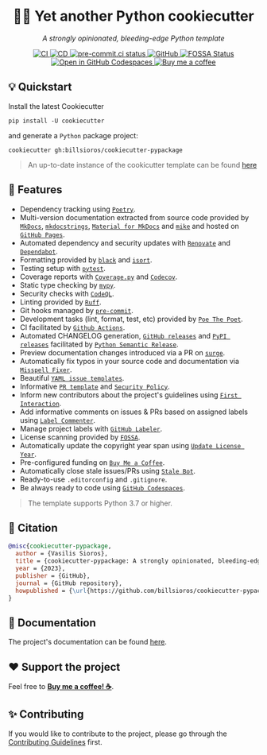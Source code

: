 <h1 align="center">🐍🍪 Yet another Python cookiecutter</h1>

<p align="center"><em>A strongly opinionated, bleeding-edge Python template</em></p>

<p align="center">
  <a href="https://github.com/billsioros/cookiecutter-pypackage/actions/workflows/ci.yml">
    <img
      src="https://github.com/billsioros/cookiecutter-pypackage/actions/workflows/ci.yml/badge.svg"
      alt="CI"
    />
  </a>
  <a href="https://github.com/billsioros/cookiecutter-pypackage/actions/workflows/cd.yml">
    <img
      src="https://github.com/billsioros/cookiecutter-pypackage/actions/workflows/cd.yml/badge.svg"
      alt="CD"
    />
  </a>
  <a href="https://results.pre-commit.ci/latest/github/billsioros/cookiecutter-pypackage/master">
    <img
      src="https://results.pre-commit.ci/badge/github/billsioros/cookiecutter-pypackage/master.svg"
      alt="pre-commit.ci status"
    />
  </a>
  <a href="https://opensource.org/licenses/MIT">
    <img
      src="https://img.shields.io/github/license/billsioros/cookiecutter-pypackage"
      alt="GitHub"
    />
  </a>
  <a href="https://app.fossa.com/projects/git%2Bgithub.com%2Fbillsioros%2Fcookiecutter-pypackage-instance?ref=badge_shield">
    <img
      src="https://app.fossa.com/api/projects/git%2Bgithub.com%2Fbillsioros%2Fcookiecutter-pypackage-instance.svg?type=shield"
      alt="FOSSA Status"
    />
  </a>
  <a href="https://vscode.dev/redirect?url=vscode://ms-vscode-remote.remote-containers/cloneInVolume?url=https://github.com/billsioros/cookiecutter-pypackage">
    <img
      src="https://img.shields.io/static/v1?label=Dev%20Containers&message=Open&color=blue&logo=visualstudiocode"
      alt="Open in GitHub Codespaces"
    />
  </a>
  <a href="https://www.buymeacoffee.com/billsioros">
    <img
      src="https://img.shields.io/badge/Buy%20me%20a-coffee-FFDD00.svg?style=flat&logo=buymeacoffee"
      alt="Buy me a coffee">
  </a>
</p>

## :bulb: Quickstart

Install the latest Cookiecutter

```
pip install -U cookiecutter
```

and generate a `Python` package project:

```
cookiecutter gh:billsioros/cookiecutter-pypackage
```

> An up-to-date instance of the cookicutter template can be found [here](https://github.com/billsioros/cookiecutter-pypackage-instance)

## :rocket: Features

* Dependency tracking using [`Poetry`](https://python-poetry.org/).
* Multi-version documentation extracted from source code provided by [`MkDocs`](https://github.com/mkdocs/mkdocs/), [`mkdocstrings`](https://github.com/mkdocstrings/mkdocstrings/), [`Material for MkDocs`](https://github.com/squidfunk/mkdocs-material) and [`mike`](https://github.com/jimporter/mike) and hosted on [`GitHub Pages`](https://pages.github.com/).
* Automated dependency and security updates with [`Renovate`](https://renovate.whitesourcesoftware.com/) and [`Dependabot`](https://dependabot.com/).
* Formatting provided by [`black`](https://github.com/psf/black) and [`isort`](https://github.com/PyCQA/isort).
* Testing setup with [`pytest`](https://github.com/pytest-dev/pytest).
* Coverage reports with [`Coverage.py`](https://github.com/nedbat/coveragepy) and [`Codecov`](https://docs.codecov.com/docs).
* Static type checking by [`mypy`](https://github.com/python/mypy).
* Security checks with [`CodeQL`](https://github.com/github/codeql-action).
* Linting provided by [`Ruff`](https://github.com/charliermarsh/ruff).
* Git hooks managed by [`pre-commit`](https://pre-commit.com/).
* Development tasks (lint, format, test, etc) provided by [`Poe The Poet`](https://github.com/nat-n/poethepoet).
* CI facilitated by [`Github Actions`](https://github.com/features/actions).
* Automated CHANGELOG generation, [`GitHub releases`](https://docs.github.com/en/repositories/releasing-projects-on-github/managing-releases-in-a-repository) and [`PyPI releases`](https://pypi.org/) facilitated by [`Python Semantic Release`](https://github.com/relekang/python-semantic-release).
* Preview documentation changes introduced via a PR on [`surge`](https://surge.sh/).
* Automatically fix typos in your source code and documentation via [`Misspell Fixer`](https://github.com/sobolevn/misspell-fixer-action).
* Beautiful [`YAML issue templates`](https://docs.github.com/en/communities/using-templates-to-encourage-useful-issues-and-pull-requests/configuring-issue-templates-for-your-repository#creating-issue-forms).
* Informative [`PR template`](https://docs.github.com/en/communities/using-templates-to-encourage-useful-issues-and-pull-requests/creating-a-pull-request-template-for-your-repository) and [`Security Policy`](https://docs.github.com/en/code-security/getting-started/adding-a-security-policy-to-your-repository).
* Inform new contributors about the project's guidelines using [`First Interaction`](https://github.com/actions/first-interaction).
* Add informative comments on issues & PRs based on assigned labels using [`Label Commenter`](https://github.com/peaceiris/actions-label-commenter).
* Manage project labels with [`GitHub Labeler`](crazy-max/ghaction-github-labeler@v3.1.1).
* License scanning provided by [`FOSSA`](https://fossa.com/).
* Automatically update the copyright year span using [`Update License Year`](https://github.com/FantasticFiasco/action-update-license-year).
* Pre-configured funding on [`Buy Me a Coffee`](https://www.buymeacoffee.com/).
* Automatically close stale issues/PRs using [`Stale Bot`](https://github.com/apps/stale).
* Ready-to-use `.editorconfig` and `.gitignore`.
* Be always ready to code using [`GitHub Codespaces`](https://github.com/features/codespaces).

> The template supports Python 3.7 or higher.

## :bookmark_tabs: Citation

```bibtex
@misc{cookiecutter-pypackage,
  author = {Vasilis Sioros},
  title = {cookiecutter-pypackage: A strongly opinionated, bleeding-edge Python template},
  year = {2023},
  publisher = {GitHub},
  journal = {GitHub repository},
  howpublished = {\url{https://github.com/billsioros/cookiecutter-pypackage}}
}
```

## :book: Documentation

The project's documentation can be found [here](https://billsioros.github.io/cookiecutter-pypackage/).

## :heart: Support the project

Feel free to [**Buy me a coffee! ☕**](https://www.buymeacoffee.com/billsioros).

## :sparkles: Contributing

If you would like to contribute to the project, please go through the [Contributing Guidelines](https://billsioros.github.io/cookiecutter-pypackage/latest/CONTRIBUTING/) first.
